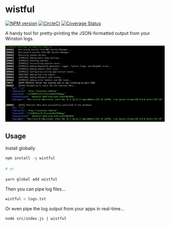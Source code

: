 # wistful

[![NPM version](https://img.shields.io/npm/v/wistful)](https://www.npmjs.com/package/wistful)
[![CircleCI](https://dl.circleci.com/status-badge/img/gh/ChrisCarleton/wistful/tree/master.svg?style=svg)](https://dl.circleci.com/status-badge/redirect/gh/ChrisCarleton/wistful/tree/master)
[![Coverage Status](https://coveralls.io/repos/github/ChrisCarleton/wistful/badge.svg?branch=master)](https://coveralls.io/github/ChrisCarleton/wistful?branch=master)

A handy tool for pretty-printing the JSON-formatted output from your Winston logs.

![Wistful in action](screenshot.png)

## Usage

Install globally

```bash
npm install -g wistful

# or

yarn global add wistful
```

Then you can pipe log files...

```bash
wistful < logs.txt
```

Or even pipe the log output from your apps in real-time...

```bash
node src/index.js | wistful
```
